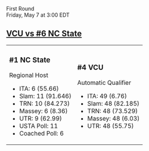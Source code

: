 First Round  
Friday, May 7 at 3:00 EDT
## [VCU vs #6 NC State](https://www.ncaa.com/game/5833670) 

<table><tr><td>  

### #1 NC State  

Regional Host  
- ITA: 6 (55.66)  
- Slam: 11 (91.646)  
- TRN: 10 (84.273)  
- Massey: 6 (8.36)  
- UTR: 9 (62.99)  
- USTA Poll: 11  
- Coached Poll: 6  

</td><td>  

### #4 VCU  

Automatic Qualifier  
- ITA: 49 (6.76)  
- Slam: 48 (82.185)  
- TRN: 48 (73.529)  
- Massey: 48 (6.03)  
- UTR: 48 (55.75)  

</td></tr></table>  